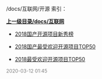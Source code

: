 /docs/互联网/开源 索引：


**[上一级目录/docs/互联网](/docs/互联网/index.md)**

- [2018国产开源项目新秀榜](/docs/互联网/开源/2018国产开源项目新秀榜.md)

- [2018国产最受欢迎开源项目TOP50](/docs/互联网/开源/2018国产最受欢迎开源项目TOP50.md)

- [2018最受欢迎开源项目TOP50](/docs/互联网/开源/2018最受欢迎开源项目TOP50.md)


<font size=2 color='grey'> 2020-03-12 01:45 </font>